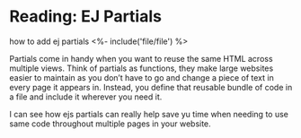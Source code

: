 # Reading: EJ Partials 

how to add ej partials
<%- include('file/file') %>

Partials come in handy when you want to reuse the same HTML across multiple views. Think of partials as functions, they make large websites easier to maintain as you don’t have to go and change a piece of text in every page it appears in. Instead, you define that reusable bundle of code in a file and include it wherever you need it.

I can see how ejs partials can really help save yu time when needing to use same code throughout multiple pages in your website.